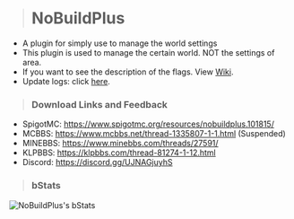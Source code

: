 > # NoBuildPlus
- A plugin for simply use to manage the world settings
- This plugin is used to manage the certain world. NOT the settings of area.
- If you want to see the description of the flags. View [Wiki](https://github.com/Ez4p1xEL/NoBuildPlus/wiki).
- Update logs: click [here](https://github.com/Ez4p1xEL/NoBuildPlus/wiki/Update-logs).

> ### Download Links and Feedback
- SpigotMC: https://www.spigotmc.org/resources/nobuildplus.101815/
- MCBBS: https://www.mcbbs.net/thread-1335807-1-1.html (Suspended)
- MINEBBS: https://www.minebbs.com/threads/27591/
- KLPBBS: https://klpbbs.com/thread-81274-1-12.html
- Discord: https://discord.gg/UJNAGjuyhS

> ### bStats
![NoBuildPlus's bStats](https://bstats.org/signatures/bukkit/nobuildplus.svg)






